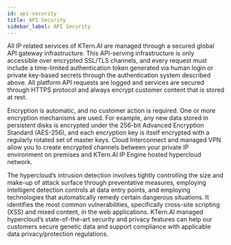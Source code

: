 ```yaml
---
id: api-security
title: API Security
sidebar_label: API Security
---
```


All IP related services of KTern.AI are managed through a secured global API gateway infrastructure. This API-serving
infrastructure is only accessible over encrypted SSL/TLS channels, and every request must include a time-limited
authentication token generated via human login or private key-based secrets through the authentication system described
above. All platform API requests are logged and services are secured through HTTPS protocol and always encrypt customer
content that is stored at rest.

Encryption is automatic, and no customer action is required. One or more encryption mechanisms are used. For example, any
new data stored in persistent disks is encrypted under the 256-bit Advanced Encryption Standard (AES-256), and each
encryption key is itself encrypted with a regularly rotated set of master keys. Cloud Interconnect and managed VPN allow you
to create encrypted channels between your private IP environment on premises and KTern.AI IP Engine hosted hypercloud
network.

The hypercloud’s intrusion detection involves tightly controlling the size and make-up of attack surface through preventative
measures, employing intelligent detection controls at data entry points, and employing technologies that automatically
remedy certain dangerous situations. It identifies the most common vulnerabilities, specifically cross-site scripting (XSS) and
mixed content, in the web applications. KTern.AI managed hypercloud’s state-of-the-art security and privacy features can help
our customers secure genetic data and support compliance with applicable data privacy/protection regulations.
